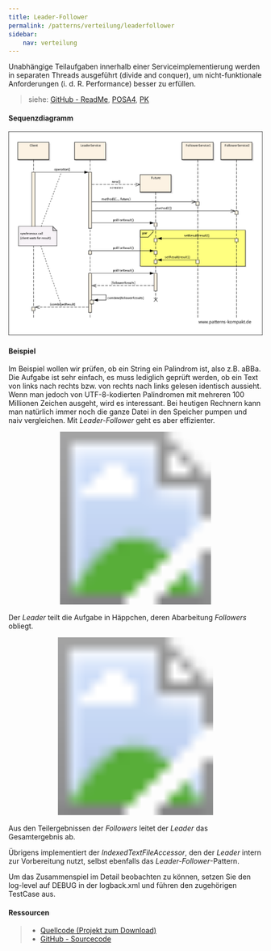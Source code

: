 ```yaml
---
title: Leader-Follower
permalink: /patterns/verteilung/leaderfollower
sidebar:
    nav: verteilung
---
```


Unabhängige Teilaufgaben innerhalb einer Serviceimplementierung werden in separaten Threads ausgeführt (divide and conquer), um nicht-funktionale Anforderungen (i. d. R. Performance) besser zu erfüllen.

> siehe: [GitHub - ReadMe](https://github.com/KarlEilebrecht/patterns-kompakt-code/blob/main/src/test/java/de/calamanari/pk/leaderfollower/README.md), [POSA4](/literature#posa4), [PK](/literature#pk)

#### Sequenzdiagramm

![](/images/patterns/leaderfollower/leader_follower_dn.png)

#### Beispiel

Im Beispiel wollen wir prüfen, ob ein String ein Palindrom ist, also z.B. aBBa.
Die Aufgabe ist sehr einfach, es muss lediglich geprüft werden, ob ein Text von links nach rechts bzw. von rechts nach links gelesen identisch aussieht.
Wenn man jedoch von UTF-8-kodierten Palindromen mit mehreren 100 Millionen Zeichen ausgeht, wird es interessant.
Bei heutigen Rechnern kann man natürlich immer noch die ganze Datei in den Speicher pumpen und naiv vergleichen. Mit *Leader-Follower* geht es aber effizienter.

<svg version="1.1" xmlns="http://www.w3.org/2000/svg" xmlns:xlink="http://www.w3.org/1999/xlink" viewBox="0 0 1122 762">
<image width="1122" height="762" xlink:href="/images/patterns/leaderfollower/leader_follower_cx.png"></image> <a xlink:href="https://github.com/KarlEilebrecht/patterns-kompakt-code/blob/main/src/main/java/de/calamanari/pk/leaderfollower/PalindromeCheckLeader.java">
<rect x="384" y="41" fill="#fff" opacity="0" width="495" height="103"></rect>
</a><a xlink:href="https://github.com/KarlEilebrecht/patterns-kompakt-code/blob/main/src/main/java/de/calamanari/pk/leaderfollower/PalindromeCheckFuture.java">
<rect x="692" y="291" fill="#fff" opacity="0" width="391" height="233"></rect>
</a><a xlink:href="https://github.com/KarlEilebrecht/patterns-kompakt-code/blob/main/src/main/java/de/calamanari/pk/leaderfollower/PalindromeCheckResult.java">
<rect x="35" y="291" fill="#fff" opacity="0" width="326" height="162"></rect>
</a><a xlink:href="https://github.com/KarlEilebrecht/patterns-kompakt-code/blob/main/src/main/java/de/calamanari/pk/leaderfollower/PalindromeCheckFollowerTask.java">
<rect x="385" y="615" fill="#fff" opacity="0" width="494" height="101"></rect>
</a>
</svg>

Der *Leader* teilt die Aufgabe in Häppchen, deren Abarbeitung *Followers* obliegt.

<svg version="1.1" xmlns="http://www.w3.org/2000/svg" xmlns:xlink="http://www.w3.org/1999/xlink" viewBox="0 0 1122 783">
<image width="1122" height="783" xlink:href="/images/patterns/leaderfollower/leader_follower_dx.png"></image> <a xlink:href="https://github.com/KarlEilebrecht/patterns-kompakt-code/blob/main/src/main/java/de/calamanari/pk/leaderfollower/PalindromeCheckLeader.java">
<rect x="223" y="0" fill="#fff" opacity="0" width="141" height="783"></rect>
</a><a xlink:href="https://github.com/KarlEilebrecht/patterns-kompakt-code/blob/main/src/main/java/de/calamanari/pk/leaderfollower/PalindromeCheckFuture.java">
<rect x="470" y="0" fill="#fff" opacity="0" width="126" height="783"></rect>
</a><a xlink:href="https://github.com/KarlEilebrecht/patterns-kompakt-code/blob/main/src/main/java/de/calamanari/pk/leaderfollower/PalindromeCheckFollowerTask.java">
<rect x="751" y="0" fill="#fff" opacity="0" width="143" height="783"></rect>
</a><a xlink:href="https://github.com/KarlEilebrecht/patterns-kompakt-code/blob/main/src/main/java/de/calamanari/pk/leaderfollower/PalindromeCheckResult.java">
<rect x="945" y="0" fill="#fff" opacity="0" width="124" height="783"></rect>
</a>
</svg>

Aus den Teilergebnissen der *Followers* leitet der *Leader* das Gesamtergebnis ab.

Übrigens implementiert der *IndexedTextFileAccessor*, den der *Leader* intern zur Vorbereitung nutzt, selbst ebenfalls das *Leader-Follower*-Pattern.

Um das Zusammenspiel im Detail beobachten zu können, setzen Sie den log-level auf DEBUG in der logback.xml und führen den zugehörigen TestCase aus.

#### Ressourcen

> * [Quellcode (Projekt zum Download)](/patterns#codebeispiele)
> * [GitHub - Sourcecode](https://github.com/KarlEilebrecht/patterns-kompakt-code/tree/main/src/main/java/de/calamanari/pk/leaderfollower)